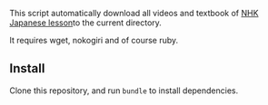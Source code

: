 This script automatically download all videos and textbook of [NHK Japanese lesson](http://www3.nhk.or.jp/lesson/english/download/index.html)to the current directory. 

It requires wget, nokogiri and of course ruby.

## Install

Clone this repository, and run `bundle` to install dependencies.
